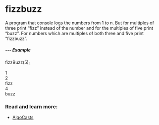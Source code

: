 # fizzbuzz

A program that console logs the numbers from 1 to n. But for multiples of three print
“fizz” instead of the number and for the multiples of five print “buzz”. For numbers which are multiples of both three and five print “fizzbuzz”.
<br />

##### --- Example

fizzBuzz(5);
<br />
<br />1
<br />2
<br />fizz
<br />4
<br />buzz

### Read and learn more:

- [AlgoCasts](https://github.com/StephenGrider/AlgoCasts)
